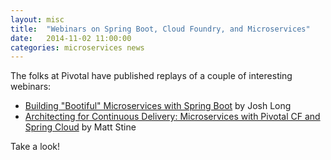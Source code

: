 ```yaml
---
layout: misc
title:  "Webinars on Spring Boot, Cloud Foundry, and Microservices"
date:   2014-11-02 11:00:00
categories: microservices news
---
```


The folks at Pivotal have published replays of a couple of interesting webinars:

 * [Building "Bootiful" Microservices with Spring Boot](http://spring.io/blog/2014/09/17/webinar-replay-building-bootiful-microservices-with-spring-boot) by Josh Long
 * [Architecting for Continuous Delivery: Microservices with Pivotal CF and Spring Cloud](http://spring.io/blog/2014/10/25/webinar-replay-architecting-for-continuous-delivery-microservices-with-pivotal-cf-and-spring-cloud) by Matt Stine

 Take a look!

